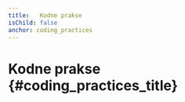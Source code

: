 ```yaml
---
title:   Kodne prakse
isChild: false
anchor: coding_practices
---
```


# Kodne prakse {#coding_practices_title}
